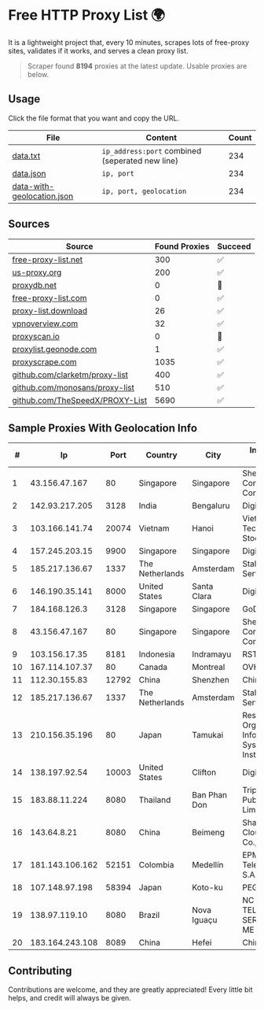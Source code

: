 
# Free HTTP Proxy List 🌍

It is a lightweight project that, every 10 minutes, scrapes lots of free-proxy sites, validates if it works, and serves a clean proxy list.


> Scraper found **8194** proxies at the latest update. Usable proxies are below.

## Usage

Click the file format that you want and copy the URL.


|File|Content|Count|
|----|-------|-----|
|[data.txt](https://raw.githubusercontent.com/themiralay/Proxy-List-World/master/data.txt)|`ip_address:port` combined (seperated new line)|234|
|[data.json](https://raw.githubusercontent.com/themiralay/Proxy-List-World/master/data.json)|`ip, port`|234|
|[data-with-geolocation.json](https://raw.githubusercontent.com/themiralay/Proxy-List-World/master/data-with-geolocation.json)|`ip, port, geolocation`|234|

## Sources

|Source|Found Proxies|Succeed|
|------|-------------|-------|
|[free-proxy-list.net](https://free-proxy-list.net)|300|✅|
|[us-proxy.org](https://www.us-proxy.org)|200|✅|
|[proxydb.net](http://proxydb.net)|0|🚫|
|[free-proxy-list.com](https://free-proxy-list.com/?page=&port=&type%5B%5D=http&type%5B%5D=https&up_time=0&search=Search)|0|✅|
|[proxy-list.download](https://www.proxy-list.download/HTTP)|26|✅|
|[vpnoverview.com](https://vpnoverview.com/privacy/anonymous-browsing/free-proxy-servers)|32|✅|
|[proxyscan.io](https://www.proxyscan.io)|0|🚫|
|[proxylist.geonode.com](https://proxylist.geonode.com/api/proxy-list?limit=300&page=1&sort_by=lastChecked&sort_type=desc&protocols=http,https)|1|✅|
|[proxyscrape.com](https://api.proxyscrape.com/v2/?request=displayproxies&protocol=http&timeout=10000&country=all&ssl=all&anonymity=all)|1035|✅|
|[github.com/clarketm/proxy-list](https://raw.githubusercontent.com/clarketm/proxy-list/master/proxy-list-raw.txt)|400|✅|
|[github.com/monosans/proxy-list](https://raw.githubusercontent.com/monosans/proxy-list/main/proxies/http.txt)|510|✅|
|[github.com/TheSpeedX/PROXY-List](https://raw.githubusercontent.com/TheSpeedX/PROXY-List/master/http.txt)|5690|✅|


## Sample Proxies With Geolocation Info

|#|Ip|Port|Country|City|Internet Service Provider|
|-|--|----|-------|----|-------------------------|
|1|43.156.47.167|80|Singapore|Singapore|Shenzhen Tencent Computer Systems Company Limited|
|2|142.93.217.205|3128|India|Bengaluru|DigitalOcean, LLC|
|3|103.166.141.74|20074|Vietnam|Hanoi|Viet NAM Cloud Technology Joint Stock Company|
|4|157.245.203.15|9900|Singapore|Singapore|DigitalOcean, LLC|
|5|185.217.136.67|1337|The Netherlands|Amsterdam|Stallion Network Services Limited|
|6|146.190.35.141|8000|United States|Santa Clara|DigitalOcean, LLC|
|7|184.168.126.3|3128|Singapore|Singapore|GoDaddy.com, LLC|
|8|43.156.47.167|80|Singapore|Singapore|Shenzhen Tencent Computer Systems Company Limited|
|9|103.156.17.35|8181|Indonesia|Indramayu|RSTNET|
|10|167.114.107.37|80|Canada|Montreal|OVH SAS|
|11|112.30.155.83|12792|China|Shenzhen|China Mobile|
|12|185.217.136.67|1337|The Netherlands|Amsterdam|Stallion Network Services Limited|
|13|210.156.35.196|80|Japan|Tamukai|Research Organization of Information and Systems, National Institute of Informa|
|14|138.197.92.54|10003|United States|Clifton|DigitalOcean, LLC|
|15|183.88.11.224|8080|Thailand|Ban Phan Don|Triple T Broadband Public Company Limited|
|16|143.64.8.21|8080|China|Beimeng|Shanghai Blue Cloud Technology Co., Ltd|
|17|181.143.106.162|52151|Colombia|Medellín|EPM Telecomunicaciones S.A. E.S.P.|
|18|107.148.97.198|58394|Japan|Koto-ku|PEG TECH INC|
|19|138.97.119.10|8080|Brazil|Nova Iguaçu|NC BRASIL TELECOM E SERVICOS LTDA- ME|
|20|183.164.243.108|8089|China|Hefei|Chinanet|



## Contributing

Contributions are welcome, and they are greatly appreciated! Every
little bit helps, and credit will always be given.

